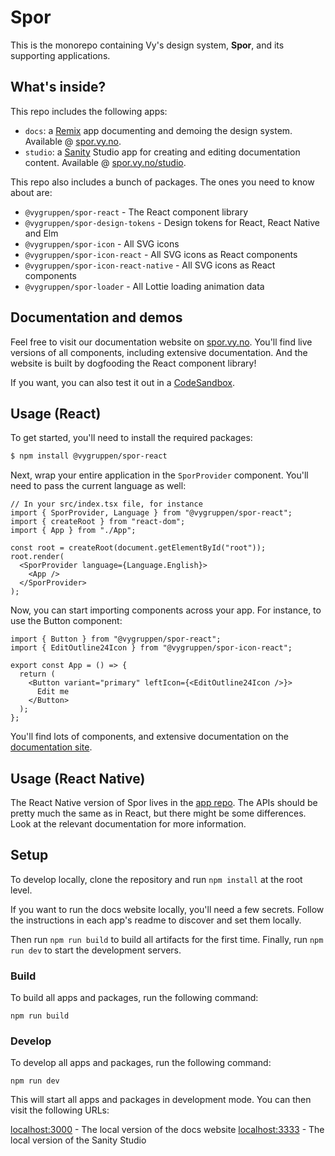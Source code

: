 # Spor

This is the monorepo containing Vy's design system, **Spor**, and its supporting applications.

## What's inside?

This repo includes the following apps:

- `docs`: a [Remix](https://remix.run) app documenting and demoing the design system. Available @ [spor.vy.no](https://spor.vy.no).
- `studio`: a [Sanity](https://sanity.io) Studio app for creating and editing documentation content. Available @ [spor.vy.no/studio](https://spor.vy.no/studio).

This repo also includes a bunch of packages. The ones you need to know about are:

- `@vygruppen/spor-react` - The React component library
- `@vygruppen/spor-design-tokens` - Design tokens for React, React Native and Elm
- `@vygruppen/spor-icon` - All SVG icons
- `@vygruppen/spor-icon-react` - All SVG icons as React components
- `@vygruppen/spor-icon-react-native` - All SVG icons as React components
- `@vygruppen/spor-loader` - All Lottie loading animation data

## Documentation and demos

Feel free to visit our documentation website on [spor.vy.no](https://spor.vy.no). You'll find live versions of all components, including extensive documentation. And the website is built by dogfooding the React component library!

If you want, you can also test it out in a [CodeSandbox](https://codesandbox.io/s/demo-spor-b137ig).

## Usage (React)

To get started, you'll need to install the required packages:

```bash
$ npm install @vygruppen/spor-react
```

Next, wrap your entire application in the `SporProvider` component. You'll need to pass the current language as well:

```tsx
// In your src/index.tsx file, for instance
import { SporProvider, Language } from "@vygruppen/spor-react";
import { createRoot } from "react-dom";
import { App } from "./App";

const root = createRoot(document.getElementById("root"));
root.render(
  <SporProvider language={Language.English}>
    <App />
  </SporProvider>
);
```

Now, you can start importing components across your app. For instance, to use the Button component:

```tsx
import { Button } from "@vygruppen/spor-react";
import { EditOutline24Icon } from "@vygruppen/spor-icon-react";

export const App = () => {
  return (
    <Button variant="primary" leftIcon={<EditOutline24Icon />}>
      Edit me
    </Button>
  );
};
```

You'll find lots of components, and extensive documentation on the [documentation site](https://spor.vy.no/components).

## Usage (React Native)

The React Native version of Spor lives in the [app repo](https://github.com/nsbno/salgsapp-react-native/tree/master/app/spor). The APIs should be pretty much the same as in React, but there might be some differences. Look at the relevant documentation for more information.

## Setup

To develop locally, clone the repository and run `npm install` at the root level.

If you want to run the docs website locally, you'll need a few secrets. Follow the instructions in each app's readme to discover and set them locally.

Then run `npm run build` to build all artifacts for the first time. Finally, run `npm run dev` to start the development servers.

### Build

To build all apps and packages, run the following command:

```
npm run build
```

### Develop

To develop all apps and packages, run the following command:

```
npm run dev
```

This will start all apps and packages in development mode. You can then visit the following URLs:

[localhost:3000](http://localhost:3000) - The local version of the docs website
[localhost:3333](http://localhost:3333) - The local version of the Sanity Studio
